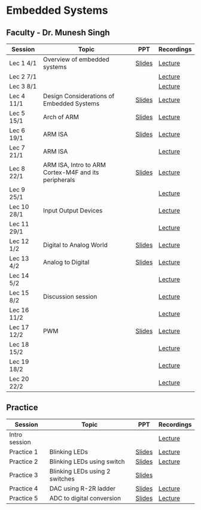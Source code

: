 # Embedded Systems
##  Faculty - Dr. Munesh Singh

|Session|Topic |PPT |Recordings|
|-------|------|----|----------|
| Lec 1	4/1|Overview of embedded systems| [Slides](https://drive.google.com/file/d/1TsUeMqq55ap_fH5V4VkK4SH2TwCiE8k2/view)| [Lecture](https://drive.google.com/file/d/1I1Rkt8t9y2_Q57o_R-1J3l3SUprsxcbx/view?ts=5ff3fb8d)	|
| Lec 2	7/1|	| 	| [Lecture](https://drive.google.com/file/d/1E2DriCmlmZzCfjm1DCBwRLWbeT9xxUAa/view)	|
| Lec 3	8/1|	| 	| [Lecture](https://drive.google.com/file/d/1fOxOWaPPeUMLlAKZNlgBps6nrmdfDOnc/view)	|
| Lec 4	11/1|	Design Considerations of Embedded Systems| [Slides](https://drive.google.com/file/d/1Xv_VrlwohTzC1YPeOAZYJI5ROwG5dPSm/view)| [Lecture](https://drive.google.com/file/d/1XIQH0cB_vsElqbhFjxCN0N2Rwg3-vlcY/view)|
| Lec 5	15/1| Arch of ARM	| [Slides](https://drive.google.com/file/d/14RQbJ1YS_pgAO7_jO_PoPYJJeQdoNt1x/view)| [Lecture](https://drive.google.com/file/d/1gPsrJ5IwDUlctTbwqE5qdpz0QtsMCBVz/view)|
| Lec 6	19/1|ARM ISA	| [Slides](https://drive.google.com/file/d/1OQhIYPdEC8O71Gye_Es0znwDLKTOCXpf/view)| [Lecture](https://drive.google.com/file/d/1TwOkEwKjRRQNlnADlr2CXfsiI5Zg3_qz/view)|
| Lec 7	21/1|ARM ISA | 	| [Lecture](https://drive.google.com/file/d/1x9C9SvvHZfasuASq1Z2j8adR_VTaifiJ/view)|
| Lec 8	22/1|ARM ISA, Intro to ARM Cortex-M4F and its peripherals	| [Slides ](https://drive.google.com/file/d/1OxJg_Pqy-CqpjxvdNu4aHx7yLSgHB7JV/view)| [Lecture](https://drive.google.com/file/d/1chqzOkqjNrSBtu4splQ_hvg3Y7v_hxV5/view)|
| Lec 9	25/1|	| 	| [Lecture](https://drive.google.com/file/d/1NgCNwp0E8LWHIxOd-YDH2IKZ1g2jOW_8/view?usp=sharing_eil&ts=600e65bf)	|
| Lec 10 28/1	|Input Output Devices	|	| [Lecture](https://drive.google.com/file/d/19qqN1-ZdN78Mjx9XRLqB6_o8_JEbqJMW/view?usp=sharing_eil&ts=601299b1)	|
| Lec 11	29/1|	|	| [Lecture](https://drive.google.com/file/d/1wDdZxyhKSx53a4zxhECTYaxUh09QyPw7/view?usp=sharing_eil&ts=6013e896)	|
| Lec 12	1/2|Digital to Analog	World| [Slides](https://drive.google.com/file/d/1eBnB07eo1eeRJlMOZfi7kKHXxmtDdx3d/view)| [Lecture](https://drive.google.com/file/d/1YzRy1md1yICCRgIBfySFapglSEojaNPD/view?usp=sharing_eil&ts=60178a4b)	|
| Lec 13	4/2|Analog to Digital	| [Slides](https://drive.google.com/file/d/1Eu8cRtJauOKpJoZ46bNxHkFEQtQr0KnA/view)| [Lecture](https://drive.google.com/file/d/1gFEa-MDX-6ZSpPrOsOyQWmkj57FJWcWz/view?usp=sharing_eip&ts=601bd1be)	|
| Lec 14	5/2|	| 	| [Lecture](https://drive.google.com/file/d/15vfzOGh5WcATncWClu0uBUfRnCW94s6U/view?usp=sharing_eip&ts=601d286f)	|
| Lec 15 8/2|Discussion session | |[Lecture]() |
|Lec 16 11/2| | |[Lecture](https://drive.google.com/file/d/1IPFSE3jZ6zCszYgoGIKVdh83LvfLbmgK/view?usp=sharing_eip&ts=602506b4)|
|Lec 17 12/2|PWM |[Slides](https://drive.google.com/file/d/11o3QQGKmCNhjE9PsRyQWYlIgzzY5lPBK/view) |[Lecture](https://drive.google.com/file/d/1xo7l1ymHVJJU7JNDTgZnOpnHXJb3KNUA/view?usp=sharing_eip&ts=60265fc6)|
|Lec 18 15/2|||[Lecture](https://drive.google.com/file/d/1M7unHqXdHBQ-hVMza05EOj_vI4M5WV_4/view?usp=sharing_eip&ts=602a05ac) |
|Lec 19 18/2| | |[Lecture](https://drive.google.com/file/d/17aQAT08hpcdXcjre-nlMhhUXo7uTlaae/view?usp=sharing_eip&ts=602e4352) |
|Lec 20 22/2| | |[Lecture](https://drive.google.com/file/d/16QjixYC0WAAULNigcAEEnh6f4DOPxFO6/view?usp=sharing_eip&ts=60333df0) |
<!--
|Lec | |[Slides]() |[Lecture]() |
-->

## Practice
|Session|Topic |PPT |Recordings|
|-------|------|----|----------|
| Intro session |	 |	| [Lecture](https://drive.google.com/file/d/1u8LRmYmYz5vivgG82LGmGSOAzuK0otQP/view?ts=5ff44710)	|
| Practice 1 	|Blinking LEDs  |[Slides](https://drive.google.com/file/d/1HvssjG9WMSYZHpNvQX3bcQCHvi8YJaoD/view)| [Lecture](https://drive.google.com/file/d/12NjeQQB77sbEh6SFEiqd11P-r078bk-W/view)|
| Practice 2	|Blinking LEDs using switch |[Slides](https://drive.google.com/file/d/1wNOj8b-BxgEFQQkFcBUGxrUhE2A_DEG9/view)| [Lecture](https://drive.google.com/file/d/1LarxL41_-lX4P8M__EDJWEyTMp-bsJBS/view)|
| Practice 3	|Blinking LEDs using 2 switches |[Slides](https://drive.google.com/file/d/1lS0BhAKLvzvUcd1KBw0K0Q2g8goKnruc/view)| 	|
|Practice 4 |DAC using R-2R ladder |[Slides](https://drive.google.com/file/d/1ON1GlNBqmNebeYPEhTLiYN2FtL2Dwtwi/view)|[Lecture](https://drive.google.com/file/d/1s6ChbHl_dFd3x6akjIicrC53DN56ljGW/view)|
|Practice 5 |ADC to digital conversion |[Slides](https://drive.google.com/file/d/14FSps5EkrJ0KmxW-mgfY4GsLxkHF5no7/view)|[Lecture](https://drive.google.com/file/d/1FFil4v-sJqfD6B0MhUG4ZrOo3-l_v4pb/view)|
